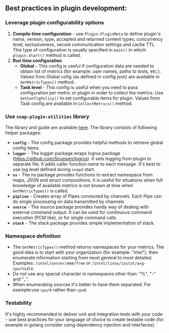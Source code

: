 ## Best practices in plugin development:
### Leverage plugin configurability options
1.  **Compile time configuration** - use `Plugin.PluginMeta` to define plugin's: name, version, type, accepted and returned content types, concurrency level, exclusiveness, secure communication settings and cache TTL. This type of configuration is usually specified in `main()` in which `plugin.Start()` method is called.
2. **Run time configuration**
    - **Global** - This config is useful if configuration data are needed to obtain list of metrics (for example: user names, paths to tools, etc.). Values from Global cofig (as defined in config json) are available in `GetMetricTypes()` method.
    - **Task level** - This config is useful when you need to pass configuration per metric or plugin in order to collect the metrics. Use `GetConfigPolicy()` to set configurable items for plugin. Values from Task config are available in `CollectMetrics()` method.

### Use `snap-plugin-utilities` library
The library and guide are available [here](https://github.com/intelsdi-x/snap-plugin-utilities). The library consists of following helper packages:
* **`config`** - The config package provides helpful methods to retrieve global config items.
* **`logger`** - The logger package wraps logrus package (https://github.com/Sirupsen/logrus). It sets logging from plugin to separate file. It adds caller function name to each message. It's best to use log level defined during `snapd` start.
* **`ns`** - The ns package provides functions to extract namespace from maps, JSON and struct compositions. It is useful for situations when full knowledge of available metrics is not known at time when `GetMetricTypes()` is called.
* **`pipline`** - Creates array of Pipes connected by channels. Each Pipe can do single processing on data transmitted by channels
* **`source`** - The source package provides handy way of dealing with external command output. It can be used for continuous command execution (PCM like), or for single command calls.
* **`stack`** - The stack package provides simple implementation of stack.

### Namespace definition
* The `GetMetricTypes()` method returns namespaces for your metrics. The good idea is to start with your organization (for example: "intel"), then enumerate information starting from most general to most detailed. Examples: `/intel/server/mem/free` or `/intel/linux/iostat/avg-cpu/%idle`.
* Do not use any special character in namespaces other than: "%", "-" and "_".
* When enumerating sources it's better to have them separated. For example:use `cpu/0` rather than `cpu0`.

### Testability
It's highly recommended to deliver unit and integration tests with your code - use best practices for your language of choice to create testable code (for example in golang consider using dependency injection and interfaces).
